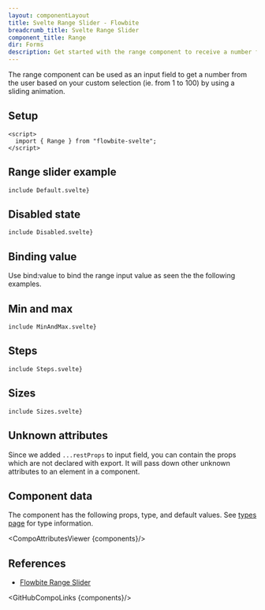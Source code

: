 ```yaml
---
layout: componentLayout
title: Svelte Range Slider - Flowbite
breadcrumb_title: Svelte Range Slider
component_title: Range
dir: Forms
description: Get started with the range component to receive a number from the user anywhere from 1 to 100 by sliding form control horizontally based on multiple options
---
```


<script>
  import { CompoAttributesViewer,  GitHubCompoLinks, toKebabCase } from '../../utils'
  const components = 'Range'
  let minmaxValue=5
</script>

The range component can be used as an input field to get a number from the user based on your custom selection (ie. from 1 to 100) by using a sliding animation.

## Setup

```svelte example hideOutput
<script>
  import { Range } from "flowbite-svelte";
</script>
```

## Range slider example

```svelte example
include Default.svelte}
```

## Disabled state

```svelte example
include Disabled.svelte}
```

## Binding value

Use bind:value to bind the range input value as seen the the following examples.

## Min and max

```svelte example
include MinAndMax.svelte}
```

## Steps

```svelte example
include Steps.svelte}
```

## Sizes

```svelte example class="space-y-6"
include Sizes.svelte}
```

## Unknown attributes

Since we added `...restProps` to input field, you can contain the props which are not declared with export. It will pass down other unknown attributes to an element in a component.

## Component data

The component has the following props, type, and default values. See [types page](/docs/pages/typescript) for type information.

<CompoAttributesViewer {components}/>

## References

- [Flowbite Range Slider](https://flowbite.com/docs/forms/range/)

<GitHubCompoLinks {components}/>
